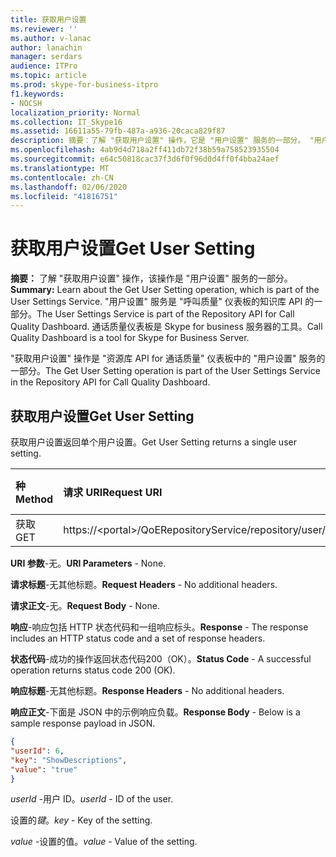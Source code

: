 ```yaml
---
title: 获取用户设置
ms.reviewer: ''
ms.author: v-lanac
author: lanachin
manager: serdars
audience: ITPro
ms.topic: article
ms.prod: skype-for-business-itpro
f1.keywords:
- NOCSH
localization_priority: Normal
ms.collection: IT_Skype16
ms.assetid: 16611a55-79fb-487a-a936-20caca829f87
description: 摘要：了解 "获取用户设置" 操作，它是 "用户设置" 服务的一部分。 "用户设置" 服务是 "呼叫质量" 仪表板的知识库 API 的一部分。 通话质量仪表板是 Skype for business 服务器的工具。
ms.openlocfilehash: 4ab9d4d718a2ff411db72f38b59a758523935504
ms.sourcegitcommit: e64c50818cac37f3d6f0f96d0d4ff0f4bba24aef
ms.translationtype: MT
ms.contentlocale: zh-CN
ms.lasthandoff: 02/06/2020
ms.locfileid: "41816751"
---
```

# <a name="get-user-setting"></a><span data-ttu-id="958fd-105">获取用户设置</span><span class="sxs-lookup"><span data-stu-id="958fd-105">Get User Setting</span></span>
 
<span data-ttu-id="958fd-106">**摘要：** 了解 "获取用户设置" 操作，该操作是 "用户设置" 服务的一部分。</span><span class="sxs-lookup"><span data-stu-id="958fd-106">**Summary:** Learn about the Get User Setting operation, which is part of the User Settings Service.</span></span> <span data-ttu-id="958fd-107">"用户设置" 服务是 "呼叫质量" 仪表板的知识库 API 的一部分。</span><span class="sxs-lookup"><span data-stu-id="958fd-107">The User Settings Service is part of the Repository API for Call Quality Dashboard.</span></span> <span data-ttu-id="958fd-108">通话质量仪表板是 Skype for business 服务器的工具。</span><span class="sxs-lookup"><span data-stu-id="958fd-108">Call Quality Dashboard is a tool for Skype for Business Server.</span></span>
  
<span data-ttu-id="958fd-109">"获取用户设置" 操作是 "资源库 API for 通话质量" 仪表板中的 "用户设置" 服务的一部分。</span><span class="sxs-lookup"><span data-stu-id="958fd-109">The Get User Setting operation is part of the User Settings Service in the Repository API for Call Quality Dashboard.</span></span>
  
## <a name="get-user-setting"></a><span data-ttu-id="958fd-110">获取用户设置</span><span class="sxs-lookup"><span data-stu-id="958fd-110">Get User Setting</span></span>

<span data-ttu-id="958fd-111">获取用户设置返回单个用户设置。</span><span class="sxs-lookup"><span data-stu-id="958fd-111">Get User Setting returns a single user setting.</span></span>
  

|<span data-ttu-id="958fd-112">**种**</span><span class="sxs-lookup"><span data-stu-id="958fd-112">**Method**</span></span>|<span data-ttu-id="958fd-113">**请求 URI**</span><span class="sxs-lookup"><span data-stu-id="958fd-113">**Request URI**</span></span>|<span data-ttu-id="958fd-114">**HTTP 版本**</span><span class="sxs-lookup"><span data-stu-id="958fd-114">**HTTP Version**</span></span>|
|:-----|:-----|:-----|
|<span data-ttu-id="958fd-115">获取</span><span class="sxs-lookup"><span data-stu-id="958fd-115">GET</span></span>  <br/> |<span data-ttu-id="958fd-116">https://\<portal\>/QoERepositoryService/repository/user/{userId}/setting/{key}</span><span class="sxs-lookup"><span data-stu-id="958fd-116">https://\<portal\>/QoERepositoryService/repository/user/{userId}/setting/{key}</span></span>  <br/> |<span data-ttu-id="958fd-117">HTTP/1。1</span><span class="sxs-lookup"><span data-stu-id="958fd-117">HTTP/1.1</span></span>  <br/> |
   
 <span data-ttu-id="958fd-118">**URI 参数**-无。</span><span class="sxs-lookup"><span data-stu-id="958fd-118">**URI Parameters** - None.</span></span>
  
 <span data-ttu-id="958fd-119">**请求标题**-无其他标题。</span><span class="sxs-lookup"><span data-stu-id="958fd-119">**Request Headers** - No additional headers.</span></span>
  
 <span data-ttu-id="958fd-120">**请求正文**-无。</span><span class="sxs-lookup"><span data-stu-id="958fd-120">**Request Body** - None.</span></span>
  
 <span data-ttu-id="958fd-121">**响应**-响应包括 HTTP 状态代码和一组响应标头。</span><span class="sxs-lookup"><span data-stu-id="958fd-121">**Response** - The response includes an HTTP status code and a set of response headers.</span></span>
  
 <span data-ttu-id="958fd-122">**状态代码**-成功的操作返回状态代码200（OK）。</span><span class="sxs-lookup"><span data-stu-id="958fd-122">**Status Code** - A successful operation returns status code 200 (OK).</span></span>
  
 <span data-ttu-id="958fd-123">**响应标题**-无其他标题。</span><span class="sxs-lookup"><span data-stu-id="958fd-123">**Response Headers** - No additional headers.</span></span>
  
 <span data-ttu-id="958fd-124">**响应正文**-下面是 JSON 中的示例响应负载。</span><span class="sxs-lookup"><span data-stu-id="958fd-124">**Response Body** - Below is a sample response payload in JSON.</span></span>
  
```json
{
"userId": 6,
"key": "ShowDescriptions",
"value": "true"
}
```

 <span data-ttu-id="958fd-125">*userId* -用户 ID。</span><span class="sxs-lookup"><span data-stu-id="958fd-125">*userId*  - ID of the user.</span></span>
  
 <span data-ttu-id="958fd-126">设置的*键*。</span><span class="sxs-lookup"><span data-stu-id="958fd-126">*key*  - Key of the setting.</span></span>
  
 <span data-ttu-id="958fd-127">*value* -设置的值。</span><span class="sxs-lookup"><span data-stu-id="958fd-127">*value*  - Value of the setting.</span></span>
  


